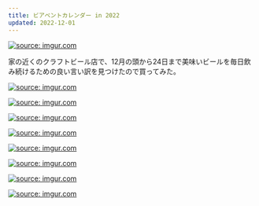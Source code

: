 ```yaml
---
title: ビアベントカレンダー in 2022
updated: 2022-12-01
---
```


<a href="https://imgur.com/0IaSEvQ"><img src="https://i.imgur.com/0IaSEvQ.jpg" title="source: imgur.com" /></a>

家の近くのクラフトビール店で、12月の頭から24日まで美味いビールを毎日飲み続けるための良い言い訳を見つけたので買ってみた。


<a href="https://imgur.com/QrleGQA"><img src="https://i.imgur.com/QrleGQA.jpg" title="source: imgur.com" /></a>  

<a href="https://imgur.com/zuPv2T5"><img src="https://i.imgur.com/zuPv2T5.jpg" title="source: imgur.com" /></a>

<a href="https://imgur.com/ewsCUo5"><img src="https://i.imgur.com/ewsCUo5.jpg" title="source: imgur.com" /></a>

<a href="https://imgur.com/BWIc2le"><img src="https://i.imgur.com/BWIc2le.jpg" title="source: imgur.com" /></a>

<a href="https://imgur.com/jLh6tSu"><img src="https://i.imgur.com/jLh6tSu.jpg" title="source: imgur.com" /></a>

<a href="https://imgur.com/qypVqMy"><img src="https://i.imgur.com/qypVqMy.jpg" title="source: imgur.com" /></a>

<a href="https://imgur.com/4RLThOU"><img src="https://i.imgur.com/4RLThOU.jpg" title="source: imgur.com" /></a>

<a href="https://imgur.com/BwzRivZ"><img src="https://i.imgur.com/BwzRivZ.jpg" title="source: imgur.com" /></a>

